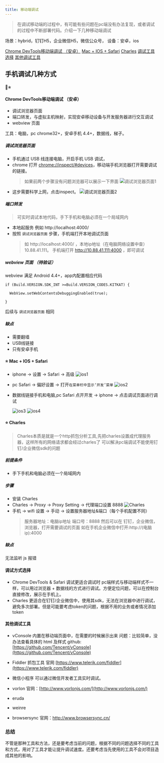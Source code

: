 ```yaml
---
title: 移动端调试
---
```

> 在调试移动端的过程中，有可能有些问题在pc端没有办法复现，或者调试的过程中不断部署代码。介绍一下几种移动端调试

场景：hybrid，钉钉H5，企业微信H5，微信公众号，
设备：安卓，ios

<a href="#title1">Chrome DevTools移动端调试 （安卓）</a>
<a href="#title2">Mac + IOS + Safari</a>
<a href="#title3">Charles</a>
<a href="#title5">调试工具选择</a>
<a href="#title4">其他调试工具</a>


<p id="title1"></p>

## 手机调试几种方式

#### ⭐️ <p id="title1">Chrome DevTools移动端调试 （安卓）</p>
* 调试浏览器页面
* 端口转发，与虚拟主机映射，实现安卓移动设备与开发服务器进行交互调试
* webview 页面

工具：电脑，pc chrome32+，安卓手机 4.4+，数据线，梯子。

##### 调试浏览器页面
* 手机通过 USB 线连接电脑，开启手机 USB 调试，
* chrome 打开 [chrome://inspect/#devices](chrome://inspect/#devices)，移动端手机浏览器打开需要调试的链接。
  > 如果前两个步骤没有问题浏览器可以展示一下界面
  ![调试浏览器页面1](/h5(1).png)
* 这步需要科学上网，点击inspect。
  ![调试浏览器页面2](/h5(2).png)

##### 端口转发
> 可实时调试本地代码，手下手机和电脑必须在一个局域网内

* 本地起服务 例如 http://localhost:4000/
* 按照 `调试浏览器页面` 步骤，手机端打开本地调试页面
  > 如 http://localhost:4000/ ，本地ip地址（在电脑网络设置中查） 10.88.41.111。
  手机端打开 http://10.88.41.111:4000  ，即可调试
  


##### webview 页面 （待验证）
webview 满足 Android 4.4+，app内配置相应代码
```
if (Build.VERSION.SDK_INT >=Build.VERSION_CODES.KITKAT) {
 
  WebView.setWebContentsDebuggingEnabled(true);
 
}
```
后续与 `调试浏览器页面` 相同

##### 缺点
* 需要翻墙
* USB线链接
* 只有安卓手机

<p id="title2"></p>

#### ⭐️ Mac + IOS + Safari
* iphone -> 设置 -> Safari -> 高级
  ![ios1](/h5(3).png)
* pc Safari -> 偏好设置 -> 打开`在菜单栏中显示‘开发’菜单`
  ![ios2](/h5(4).png)

* 数据线链接手机和电脑,pc Safari 点开开发 -> iphone -> 点击调试页面进行调试
  >
  ![ios3](/h5(5).png)
  ![ios4](/h5(6).png)

<p id="title3"></p>

#### ⭐️ Charles
> Charles本质是就是一个http抓包分析工具,先把charles设置成代理服务器，这样所有的网络请求都会经过charles了
> 可以解决pc端调试不能使用钉钉/企业微信sdk的问题
##### 前提条件 
* 手下手机和电脑必须在一个局域网内
##### 步骤
* 安装 Charles
* Charles -> Proxy -> Proxy Setting -> 代理端口设置 8888
  ![Charles](/h5(7).png)
* 手机 -> wifi 设置 -> 手动 -> 设置服务器地址&端口（每个手机配置不同）
  > 服务器地址：电脑ip地址
    端口号：8888
  > 然后可以在 钉钉，企业微信，浏览器，打开需要调试的页面
    如在手机企业微信中打开:http://(电脑ip):4000
    
##### 缺点
无法监听 js 报错


<p id="title5"></p>

#### 调试方式选择
  *  Chrome DevTools & Safari 调试更适合调试时 pc端样式与移动端样式不一样，可以用过浏览器 + 数据线的方式进行调试。方便定位问题，可以在控制台直接修改，展示在手机上。
  * Charles 更适合在钉钉/企业微信中，使用其sdk，无法在浏览器中进行调试，避免多次部署。但是可能要考虑token的问题，根据不用的业务或者情况添加token


<p id="title4"></p>

#### 其他调试工具

* vConsole
内置在移动端页面中，在需要的时候展示出来
问题：比较简单，没办法查看具体的 html 及样式
github: [https://github.com/Tencent/vConsole](https://github.com/Tencent/vConsole)

* Fiddler
抓包工具
官网 [https://www.telerik.com/fiddler](https://www.telerik.com/fiddler)

* 微信小程序
可以通过微信开发者工具实时调试。

* vorlon
官网：[http://www.vorlonjs.com/](http://www.vorlonjs.com/)

* eruda

* weinre

* browsersync
官网：http://www.browsersync.cn/

### 总结

不管是那种工具和方法，还是要考虑当前的问题，根据不同的问题选择不同的工具和方式，用对了工具才能让提升调试速度。还要考虑当先使用的工具不会对项目造成其他的影响。
